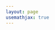 ```yaml
---
layout: page
usemathjax: true
---
```


<div class="info" id="info" style="text-align:left">
</div>


<script>
const urlParams = new URLSearchParams(window.location.search);
let c = parseInt(urlParams.get('c'));

var json, id, x, text;
json = JSON.parse('{{ site.data.cyclodata.data | jsonify }}');
id = document.getElementById("info");
for (x of json) {
    if (x.conductor.plain == c) {
        text = `
            <center>
                <p>\\(K = \\mathbb{Q}(\\zeta_{${c}})\\)</p>
            <table style="width: 100%">
                <colgroup>
                    <col span="1" style="width: 30%;">
                    <col span="1" style="width: 70%;">
                </colgroup>
                <tr>
                    <td> Degree </td>
                    <td> ${x.degree.display}</td>
                </tr>
                <tr>
                    <td> Discriminant </td>
                    <td> ${x.discriminant.display} </td>
                </tr>
                <tr>
                    <td> Discriminant bits </td>
                    <td> ${x.discriminant_bits.display} </td>
                </tr>
                <tr>
                    <td> Signature </td>
                    <td> ${x.signature.display} </td>
                </tr>
                <tr>
                    <td> Galois group </td>
                    <td> ${x.galois_group.display} </td>
                </tr>
                <tr>
                    <td> Norm relation steps </td>
                    <td> ${x.norm_relation.display} </td>
                </tr>
                <tr>
                    <td> Class group </td>
                    <td> ${x.class_group.display} </td>
                </tr>
                <tr>
                    <td> Class number \\((h)\\) </td>
                    <td> ${x.h.display} </td>
                </tr>
                <tr>
                    <td> \\(h^-\\) </td>
                    <td> ${x.h_minus.display} </td>
                </tr>
                <tr>
                    <td> \\(h^+\\) </td>
                    <td> ${x.h_plus.display} </td>
                </tr>
                <tr>
                    <td> Regulator </td>
                    <td> ${x.regulator.display} </td>
                </tr>
                <tr>
                    <td> Residue </td>
                    <td> ${x.residue.display} </td>
                </tr>
            </table>
        `;
        id.innerHTML = text;
    }
}
MathJax.Hub.Queue(["Typeset",MathJax.Hub,id]);
</script>
